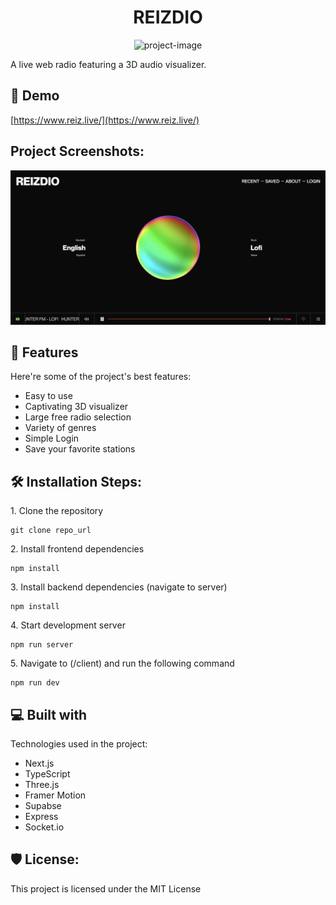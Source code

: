 <h1 align="center" id="title">REIZDIO</h1>

<p align="center"><img src="https://raw.githubusercontent.com/rduraj96/reiz.live/refs/heads/main/client/public/reizdio_blob_2.gif" alt="project-image"></p>

<p id="description">A live web radio featuring a 3D audio visualizer.</p>

<h2>🚀 Demo</h2>

[https://www.reiz.live/](https://www.reiz.live/)

<h2>Project Screenshots:</h2>

<img src="https://raw.githubusercontent.com/rduraj96/reiz.live/refs/heads/main/client/public/Screen%20Shot%202025-02-24%20at%202.21.59%20PM.png" alt="project-screenshot">

  
  
<h2>🧐 Features</h2>

Here're some of the project's best features:

*   Easy to use
*   Captivating 3D visualizer
*   Large free radio selection
*   Variety of genres
*   Simple Login
*   Save your favorite stations

<h2>🛠️ Installation Steps:</h2>

<p>1. Clone the repository</p>

```
git clone repo_url
```

<p>2. Install frontend dependencies</p>

```
npm install
```

<p>3. Install backend dependencies (navigate to server)</p>

```
npm install
```

<p>4. Start development server</p>

```
npm run server
```

<p>5. Navigate to (/client) and run the following command</p>

```
npm run dev
```

  
  
<h2>💻 Built with</h2>

Technologies used in the project:

*   Next.js
*   TypeScript
*   Three.js
*   Framer Motion
*   Supabse
*   Express
*   Socket.io

<h2>🛡️ License:</h2>

This project is licensed under the MIT License
